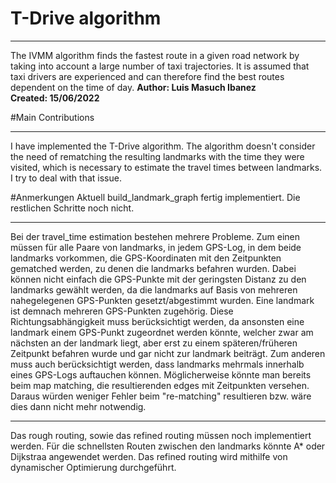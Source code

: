 # T-Drive algorithm
***
The IVMM algorithm finds the fastest route in a given road network by taking into account a large number of taxi trajectories. It is assumed that taxi drivers are experienced and can therefore find the best routes dependent on the time of day.
**Author: Luis Masuch Ibanez**    
**Created: 15/06/2022**  

#Main Contributions
***
I have implemented the T-Drive algorithm. The algorithm doesn't consider the need of rematching the resulting landmarks with the time they were visited, which is necessary to estimate the travel times between landmarks. I try to deal with that issue.

#Anmerkungen 
Aktuell build_landmark_graph fertig implementiert. Die restlichen Schritte noch nicht.
***
Bei der travel_time estimation bestehen mehrere Probleme. Zum einen müssen für alle Paare von landmarks, in jedem GPS-Log, in dem beide landmarks vorkommen, die GPS-Koordinaten mit den Zeitpunkten gematched werden, zu denen die landmarks befahren wurden.
Dabei können nicht einfach die GPS-Punkte mit der geringsten Distanz zu den landmarks gewählt werden, da die landmarks auf Basis von mehreren nahegelegenen GPS-Punkten gesetzt/abgestimmt wurden. Eine landmark ist demnach mehreren GPS-Punkten zugehörig. Diese Richtungsabhängigkeit muss berücksichtigt werden, da ansonsten eine landmark einem GPS-Punkt zugeordnet werden könnte, welcher zwar am nächsten an der landmark liegt, aber erst zu einem späteren/früheren Zeitpunkt befahren wurde und gar nicht zur landmark beiträgt.
Zum anderen muss auch berücksichtigt werden, dass landmarks mehrmals innerhalb eines GPS-Logs auftauchen können.
Möglicherweise könnte man bereits beim map matching, die resultierenden edges mit Zeitpunkten versehen. Daraus würden weniger Fehler beim "re-matching" resultieren bzw. wäre dies dann nicht mehr notwendig.
***
Das rough routing, sowie das refined routing müssen noch implementiert werden. Für die schnellsten Routen zwischen den landmarks könnte A* oder Dijkstraa angewendet werden. Das refined routing wird mithilfe von dynamischer Optimierung durchgeführt.